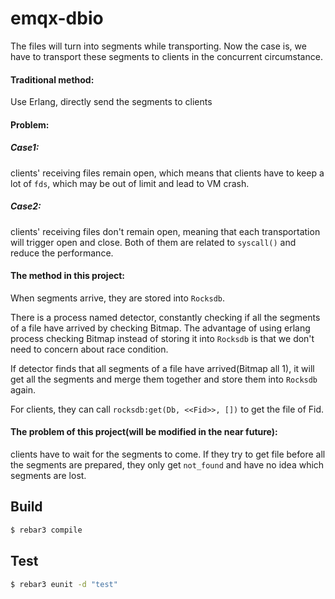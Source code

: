 emqx-dbio
=====

The files will turn into segments while transporting. Now the case is, we have to transport these segments to clients in the concurrent circumstance.

#### Traditional method:

Use Erlang, directly send the segments to clients

#### Problem:

##### Case1:

clients' receiving files remain open, which means that clients have to keep a lot of `fds`, which may be out of limit and lead to VM crash.

##### Case2:

clients' receiving files don't remain open, meaning that each transportation will trigger open and close. Both of them are related to `syscall()` and reduce the performance.



#### The method in this project:

When segments arrive, they are stored into `Rocksdb`.

There is a process named detector, constantly checking if all the segments of a file have arrived by checking Bitmap. The advantage of using erlang process checking Bitmap instead of storing it into `Rocksdb` is that we don't need to concern about race condition.

If detector finds that all segments of a file have arrived(Bitmap all 1), it will get all the segments and merge them together and store them into `Rocksdb` again.

For clients, they can call `rocksdb:get(Db, <<Fid>>, [])` to get the file of Fid.

#### The problem of this project(will be modified in the near future):

clients have to wait for the segments to come. If they try to get file before all the segments are prepared, they only get `not_found` and have no idea which segments are lost.

Build
-----

```bash
$ rebar3 compile
```

## Test

```bash
$ rebar3 eunit -d "test"
```

